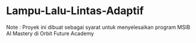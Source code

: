 # Lampu-Lalu-Lintas-Adaptif

Note : Proyek ini dibuat sebagai syarat untuk menyelesaikan program MSIB AI Mastery di Orbit Future Academy
